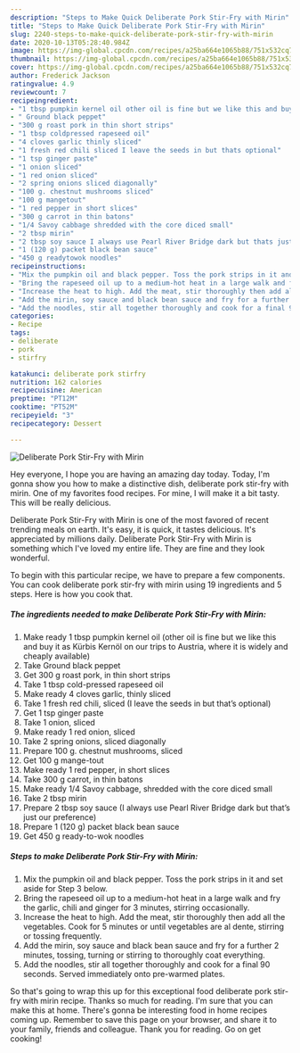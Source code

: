 ```yaml
---
description: "Steps to Make Quick Deliberate Pork Stir-Fry with Mirin"
title: "Steps to Make Quick Deliberate Pork Stir-Fry with Mirin"
slug: 2240-steps-to-make-quick-deliberate-pork-stir-fry-with-mirin
date: 2020-10-13T05:28:40.984Z
image: https://img-global.cpcdn.com/recipes/a25ba664e1065b88/751x532cq70/deliberate-pork-stir-fry-with-mirin-recipe-main-photo.jpg
thumbnail: https://img-global.cpcdn.com/recipes/a25ba664e1065b88/751x532cq70/deliberate-pork-stir-fry-with-mirin-recipe-main-photo.jpg
cover: https://img-global.cpcdn.com/recipes/a25ba664e1065b88/751x532cq70/deliberate-pork-stir-fry-with-mirin-recipe-main-photo.jpg
author: Frederick Jackson
ratingvalue: 4.9
reviewcount: 7
recipeingredient:
- "1 tbsp pumpkin kernel oil other oil is fine but we like this and buy it as Krbis Kernl on our trips to Austria where it is widely and cheaply available"
- " Ground black peppet"
- "300 g roast pork in thin short strips"
- "1 tbsp coldpressed rapeseed oil"
- "4 cloves garlic thinly sliced"
- "1 fresh red chili sliced I leave the seeds in but thats optional"
- "1 tsp ginger paste"
- "1 onion sliced"
- "1 red onion sliced"
- "2 spring onions sliced diagonally"
- "100 g. chestnut mushrooms sliced"
- "100 g mangetout"
- "1 red pepper in short slices"
- "300 g carrot in thin batons"
- "1/4 Savoy cabbage shredded with the core diced small"
- "2 tbsp mirin"
- "2 tbsp soy sauce I always use Pearl River Bridge dark but thats just our preference"
- "1 (120 g) packet black bean sauce"
- "450 g readytowok noodles"
recipeinstructions:
- "Mix the pumpkin oil and black pepper. Toss the pork strips in it and set aside for Step 3 below."
- "Bring the rapeseed oil up to a medium-hot heat in a large walk and fry the garlic, chili and ginger for 3 minutes, stirring occasionally."
- "Increase the heat to high. Add the meat, stir thoroughly then add all the vegetables. Cook for 5 minutes or until vegetables are al dente, stirring or tossing frequently."
- "Add the mirin, soy sauce and black bean sauce and fry for a further 2 minutes, tossing, turning or stirring to thoroughly coat everything."
- "Add the noodles, stir all together thoroughly and cook for a final 90 seconds. Served immediately onto pre-warmed plates."
categories:
- Recipe
tags:
- deliberate
- pork
- stirfry

katakunci: deliberate pork stirfry 
nutrition: 162 calories
recipecuisine: American
preptime: "PT12M"
cooktime: "PT52M"
recipeyield: "3"
recipecategory: Dessert

---
```



![Deliberate Pork Stir-Fry with Mirin](https://img-global.cpcdn.com/recipes/a25ba664e1065b88/751x532cq70/deliberate-pork-stir-fry-with-mirin-recipe-main-photo.jpg)

Hey everyone, I hope you are having an amazing day today. Today, I'm gonna show you how to make a distinctive dish, deliberate pork stir-fry with mirin. One of my favorites food recipes. For mine, I will make it a bit tasty. This will be really delicious.

Deliberate Pork Stir-Fry with Mirin is one of the most favored of recent trending meals on earth. It's easy, it is quick, it tastes delicious. It's appreciated by millions daily. Deliberate Pork Stir-Fry with Mirin is something which I've loved my entire life. They are fine and they look wonderful.




To begin with this particular recipe, we have to prepare a few components. You can cook deliberate pork stir-fry with mirin using 19 ingredients and 5 steps. Here is how you cook that.

<!--inarticleads1-->

##### The ingredients needed to make Deliberate Pork Stir-Fry with Mirin:

1. Make ready 1 tbsp pumpkin kernel oil (other oil is fine but we like this and buy it as Kürbis Kernöl on our trips to Austria, where it is widely and cheaply available)
1. Take  Ground black peppet
1. Get 300 g roast pork, in thin short strips
1. Take 1 tbsp cold-pressed rapeseed oil
1. Make ready 4 cloves garlic, thinly sliced
1. Take 1 fresh red chili, sliced (I leave the seeds in but that’s optional)
1. Get 1 tsp ginger paste
1. Take 1 onion, sliced
1. Make ready 1 red onion, sliced
1. Take 2 spring onions, sliced diagonally
1. Prepare 100 g. chestnut mushrooms, sliced
1. Get 100 g mange-tout
1. Make ready 1 red pepper, in short slices
1. Take 300 g carrot, in thin batons
1. Make ready 1/4 Savoy cabbage, shredded with the core diced small
1. Take 2 tbsp mirin
1. Prepare 2 tbsp soy sauce (I always use Pearl River Bridge dark but that’s just our preference)
1. Prepare 1 (120 g) packet black bean sauce
1. Get 450 g ready-to-wok noodles




<!--inarticleads2-->

##### Steps to make Deliberate Pork Stir-Fry with Mirin:

1. Mix the pumpkin oil and black pepper. Toss the pork strips in it and set aside for Step 3 below.
1. Bring the rapeseed oil up to a medium-hot heat in a large walk and fry the garlic, chili and ginger for 3 minutes, stirring occasionally.
1. Increase the heat to high. Add the meat, stir thoroughly then add all the vegetables. Cook for 5 minutes or until vegetables are al dente, stirring or tossing frequently.
1. Add the mirin, soy sauce and black bean sauce and fry for a further 2 minutes, tossing, turning or stirring to thoroughly coat everything.
1. Add the noodles, stir all together thoroughly and cook for a final 90 seconds. Served immediately onto pre-warmed plates.




So that's going to wrap this up for this exceptional food deliberate pork stir-fry with mirin recipe. Thanks so much for reading. I'm sure that you can make this at home. There's gonna be interesting food in home recipes coming up. Remember to save this page on your browser, and share it to your family, friends and colleague. Thank you for reading. Go on get cooking!
